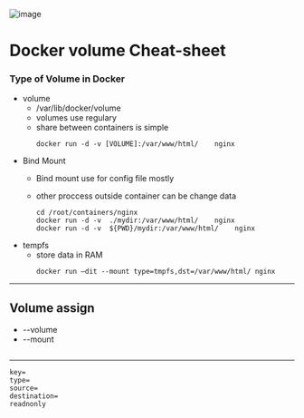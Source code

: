 ![image](https://github.com/rezaabedi1365/Devops/assets/117336743/440e69c6-d14d-4232-9bbd-aa35f64fbdd4)


# Docker volume Cheat-sheet

### Type of Volume in Docker

* volume
  	- /var/lib/docker/volume
  	- volumes use regulary
  	- share between containers is simple
      ```     
      docker run -d -v [VOLUME]:/var/www/html/    nginx 
      ```
* Bind Mount
  	- Bind mount use for config file mostly
  	- other proccess outside container can be change data

      ```
      cd /root/containers/nginx
      docker run -d -v  ./mydir:/var/www/html/    nginx 
      docker run -d -v  ${PWD}/mydir:/var/www/html/    nginx 
  	  ```
* tempfs
    - store data in RAM 
      ```
      docker run –dit --mount type=tmpfs,dst=/var/www/html/ nginx

      ```

------------------------------------------------------------------------
## Volume assign
* --volume
* --mount
```
```

   --------------------------------------------------------------------------
    key=
    type=
    source=
    destination=
    readnonly
